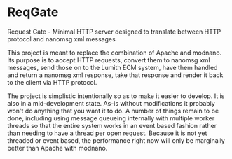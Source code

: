 # ReqGate
Request Gate - Minimal HTTP server designed to translate between HTTP protocol and nanomsg xml messages

This project is meant to replace the combination of Apache and modnano. Its purpose is to accept HTTP requests,
convert them to nanomsg xml messages, send those on to the Lumith ECM system, have them handled and return a nanomsg
xml response, take that response and render it back to the client via HTTP protocol.

The project is simplistic intentionally so as to make it easier to develop. It is also in a mid-development state.
As-is without modifications it probably won't do anything that you want it to do. A number of things remain to be done,
including using message queueing internally with multiple worker threads so that the entire system works in an event
based fashion rather than needing to have a thread per open request. Because it is not yet threaded or event based,
the performance right now will only be marginally better than Apache with modnano.
